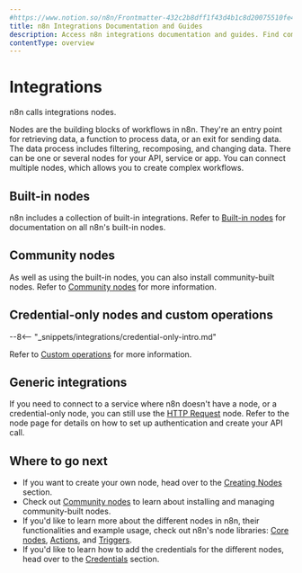 ```yaml
---
#https://www.notion.so/n8n/Frontmatter-432c2b8dff1f43d4b1c8d20075510fe4
title: n8n Integrations Documentation and Guides
description: Access n8n integrations documentation and guides. Find comprehensive resources to help you master app integrations using different types of nodes to improve your automation workflows.
contentType: overview
---
```


# Integrations

n8n calls integrations nodes.

Nodes are the building blocks of workflows in n8n. They're an entry point for retrieving data, a function to process data, or an exit for sending data. The data process includes filtering, recomposing, and changing data. There can be one or several nodes for your API, service or app. You can connect multiple nodes, which allows you to create complex workflows.

## Built-in nodes

n8n includes a collection of built-in integrations. Refer to [Built-in nodes](/integrations/builtin/node-types.md) for documentation on all n8n's built-in nodes.

## Community nodes

As well as using the built-in nodes, you can also install community-built nodes. Refer to [Community nodes](/integrations/community-nodes/installation/index.md) for more information.

## Credential-only nodes and custom operations

--8<-- "_snippets/integrations/credential-only-intro.md"

Refer to [Custom operations](/integrations/custom-operations.md) for more information.

## Generic integrations

If you need to connect to a service where n8n doesn't have a node, or a credential-only node, you can still use the [HTTP Request](/integrations/builtin/core-nodes/n8n-nodes-base.httprequest/index.md) node. Refer to the node page for details on how to set up authentication and create your API call.

## Where to go next

* If you want to create your own node, head over to the [Creating Nodes](/integrations/creating-nodes/overview.md) section.
* Check out [Community nodes](/integrations/community-nodes/usage.md) to learn about installing and managing community-built nodes.
* If you'd like to learn more about the different nodes in n8n, their functionalities and example usage, check out n8n's node libraries: [Core nodes](/integrations/builtin/core-nodes/index.md), [Actions](/integrations/builtin/app-nodes/index.md), and [Triggers](/integrations/builtin/trigger-nodes/index.md).
* If you'd like to learn how to add the credentials for the different nodes, head over to the [Credentials](/integrations/builtin/credentials/overview.md) section.
